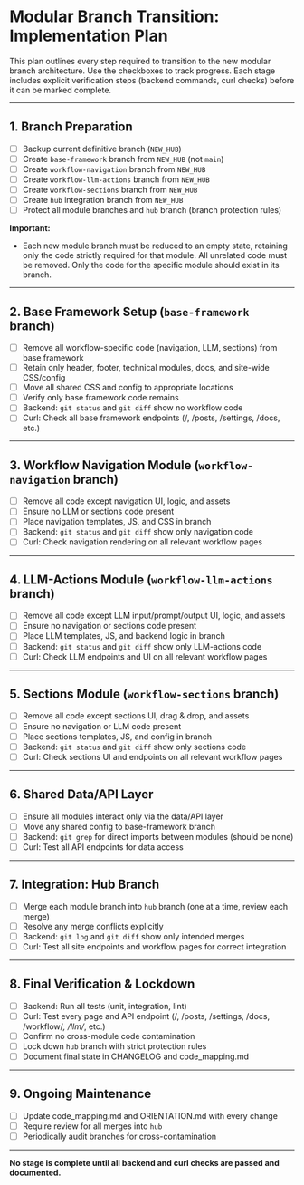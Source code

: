 # Modular Branch Transition: Implementation Plan

This plan outlines every step required to transition to the new modular branch architecture. Use the checkboxes to track progress. Each stage includes explicit verification steps (backend commands, curl checks) before it can be marked complete.

---

## 1. Branch Preparation
- [ ] Backup current definitive branch (`NEW_HUB`)
- [ ] Create `base-framework` branch from `NEW_HUB` (not `main`)
- [ ] Create `workflow-navigation` branch from `NEW_HUB`
- [ ] Create `workflow-llm-actions` branch from `NEW_HUB`
- [ ] Create `workflow-sections` branch from `NEW_HUB`
- [ ] Create `hub` integration branch from `NEW_HUB`
- [ ] Protect all module branches and `hub` branch (branch protection rules)

**Important:**
- Each new module branch must be reduced to an empty state, retaining only the code strictly required for that module. All unrelated code must be removed. Only the code for the specific module should exist in its branch.

---

## 2. Base Framework Setup (`base-framework` branch)
- [ ] Remove all workflow-specific code (navigation, LLM, sections) from base framework
- [ ] Retain only header, footer, technical modules, docs, and site-wide CSS/config
- [ ] Move all shared CSS and config to appropriate locations
- [ ] Verify only base framework code remains
- [ ] Backend: `git status` and `git diff` show no workflow code
- [ ] Curl: Check all base framework endpoints (/, /posts, /settings, /docs, etc.)

---

## 3. Workflow Navigation Module (`workflow-navigation` branch)
- [ ] Remove all code except navigation UI, logic, and assets
- [ ] Ensure no LLM or sections code present
- [ ] Place navigation templates, JS, and CSS in branch
- [ ] Backend: `git status` and `git diff` show only navigation code
- [ ] Curl: Check navigation rendering on all relevant workflow pages

---

## 4. LLM-Actions Module (`workflow-llm-actions` branch)
- [ ] Remove all code except LLM input/prompt/output UI, logic, and assets
- [ ] Ensure no navigation or sections code present
- [ ] Place LLM templates, JS, and backend logic in branch
- [ ] Backend: `git status` and `git diff` show only LLM-actions code
- [ ] Curl: Check LLM endpoints and UI on all relevant workflow pages

---

## 5. Sections Module (`workflow-sections` branch)
- [ ] Remove all code except sections UI, drag & drop, and assets
- [ ] Ensure no navigation or LLM code present
- [ ] Place sections templates, JS, and config in branch
- [ ] Backend: `git status` and `git diff` show only sections code
- [ ] Curl: Check sections UI and endpoints on all relevant workflow pages

---

## 6. Shared Data/API Layer
- [ ] Ensure all modules interact only via the data/API layer
- [ ] Move any shared config to base-framework branch
- [ ] Backend: `git grep` for direct imports between modules (should be none)
- [ ] Curl: Test all API endpoints for data access

---

## 7. Integration: Hub Branch
- [ ] Merge each module branch into `hub` branch (one at a time, review each merge)
- [ ] Resolve any merge conflicts explicitly
- [ ] Backend: `git log` and `git diff` show only intended merges
- [ ] Curl: Test all site endpoints and workflow pages for correct integration

---

## 8. Final Verification & Lockdown
- [ ] Backend: Run all tests (unit, integration, lint)
- [ ] Curl: Test every page and API endpoint (/, /posts, /settings, /docs, /workflow/*, /llm/*, etc.)
- [ ] Confirm no cross-module code contamination
- [ ] Lock down `hub` branch with strict protection rules
- [ ] Document final state in CHANGELOG and code_mapping.md

---

## 9. Ongoing Maintenance
- [ ] Update code_mapping.md and ORIENTATION.md with every change
- [ ] Require review for all merges into `hub`
- [ ] Periodically audit branches for cross-contamination

---

**No stage is complete until all backend and curl checks are passed and documented.** 